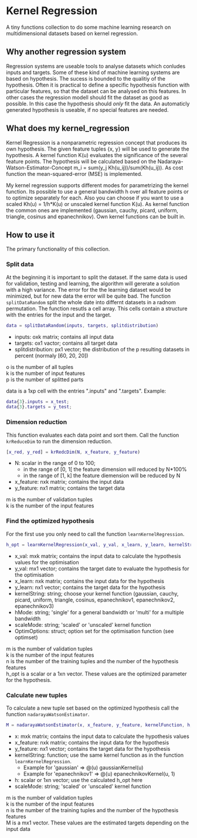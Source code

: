 # Kernel Regression

A tiny functions collection to do some machine learning research on multidimensional datasets based on kernel regression.

## Why another regression system

Regression systems are useable tools to analyse datasets which conludes inputs and targets. Some of these kind of machine learning systems are based on hypothesis. The sucess is bounded to the qualitiy of the hypothesis. Often it is practical to define a specific hypothesis function with particular features, so that the dataset can be analysed on this features. In other cases the regression modell should fit the dataset as good as possible. In this case the hypothesis should *only* fit the data. An automaticly generated hypothesis is useable, if no special features are needed. 

## What does my kernel_regression

Kernel Regression is a nonparametric regression concept that produces its own hypothesis. The given feature tuples {x, y} will be used to generate the hypothesis. A kernel function K(u) evaluates the significance of the several feature points. The hypothesis will be calculated based on the Nadaraya-Watson-Estimator-Concept m_i = sum(y_j Kh(u_ij))/sum(Kh(u_ij)). As cost function the mean-squared-error (MSE) is implemented.

My kernel regression supports different modes for parametrizing the kernel function. Its possible to use a general bandwidth h over all feature points or to optimize separately for each. Also you can choose if you want to use a scaled Kh(u) = 1/h*K(u) or unscaled kernel function K(u). As kernel function the common ones are implemented (gaussian, cauchy, picard, uniform, triangle, cosinus and epanechnikov). Own kernel functions can be built in.

## How to use it
The primary functionality of this collection.

### Split data
At the beginning it is important to split the dataset. If the same data is used for validation, testing and learning, the algorithm will gererate a solution with a high variance. The error for the the learning dataset would be minimized, but for new data the error will be quite bad. The function `splitDataRandom` split the whole date into differnt datasets in a radnom permutation. The function resutls a cell array. This cells contain a structure with the entries for the input and the target.

```matlab
data = splitDataRandom(inputs, targets, splitdistribution)
```

* inputs: oxk matrix; contains all input data
* targets: ox1 vactor; contains all target data
* splitdistribution: px1 vector; the distribution of the p resulting datasets in percent (normaly [60, 20, 20])

o is the number of all tuples  
k is the number of input features  
p is the number of splitted parts

data is a 1xp cell with the entries ".inputs" and ".targets". Example:
```matlab
data{3}.inputs = x_test;
data{3}.targets = y_test;
```

### Dimension reduction
This function evaluates each data point and sort them. Call the function `krReduceDim` to run the dimension reduction.

```matlab
[x_red, y_red] = krRedcDim(N, x_feature, y_feature)
```

* N: scalar in the range of 0 to 100; 
    * in the range of [0, 1[ the feature dimension will reduced by N*100%
    * in the range of [1, k] the feature diemension will be reduced by N
* x_feature: nxk matrix; contains the input data
* y_feature: nx1 matrix; contains the target data

m is the number of validation tuples  
k is the number of the input features

### Find the optimized hypothesis
For the first use you only need to call the function `learnKernelRegression`.

```matlab
h_opt = learnKernelRegression(x_val, y_val, x_learn, y_learn, kernelString, hMode, scaleMode, OptimOptions)
```

* x_val: mxk matrix; contains the input data to calculate the hypothesis values for the optimisation
* y_val: mx1 vector; contains the target date to evaluate the hypothesis for the optimisation
* x_learn: nxk matrix; contains the input data for the hypothesis
* y_learn: nx1 vector; contains the target data for the hypothesis
* kernelString: string; choose your kernel function (gaussian, cauchy, picard, uniform, triangle, cosinus, epanechnikov1, epanechnikov2, epanechnikov3)
* hMode: string; 'single' for a general bandwidth or 'multi' for a multiple bandwidth
* scaleMode: string; 'scaled' or 'unscaled' kernel function
* OptimOptions: struct; option set for the optimisation function (see optimset)

m is the number of validation tuples  
k is the number of the input features  
n is the number of the training tuples and the number of the hypothesis features  
h_opt is a scalar or a 1xn vector. These values are the optimized parameter for the hypothesis.


### Calculate new tuples
To calculate a new tuple set based on the optimized hypothesis call the function `nadarayaWatsonEstimator`.

```matlab
M = nadarayaWatsonEstimator(x, x_feature, y_feature, kernelFunction, h, scaleMode)
```

* x: mxk matrix; contains the input data to calculate the hypothesis values
* x_feature: nxk matrix; contains the input data for the hypothesis
* y_feature: nx1 vector; contains the target data for the hypothesis
* kernelString: function; use the same kernel function as in the function `learnKernelRegression`.
	* Example for 'gaussian' => @(u) gaussianKernel(u)
	* Example for 'epanechnikov1' => @(u) epanechnikovKernel(u, 1)
* h: scalar or 1xn vector; use the calculated h_opt here
* scaleMode: string; 'scaled' or 'unscaled' kernel function

m is the number of validation tuples  
k is the number of the input features  
n is the number of the training tuples and the number of the hypothesis features  
M is a  mx1 vector. These values are the estimated targets depending on the input data
